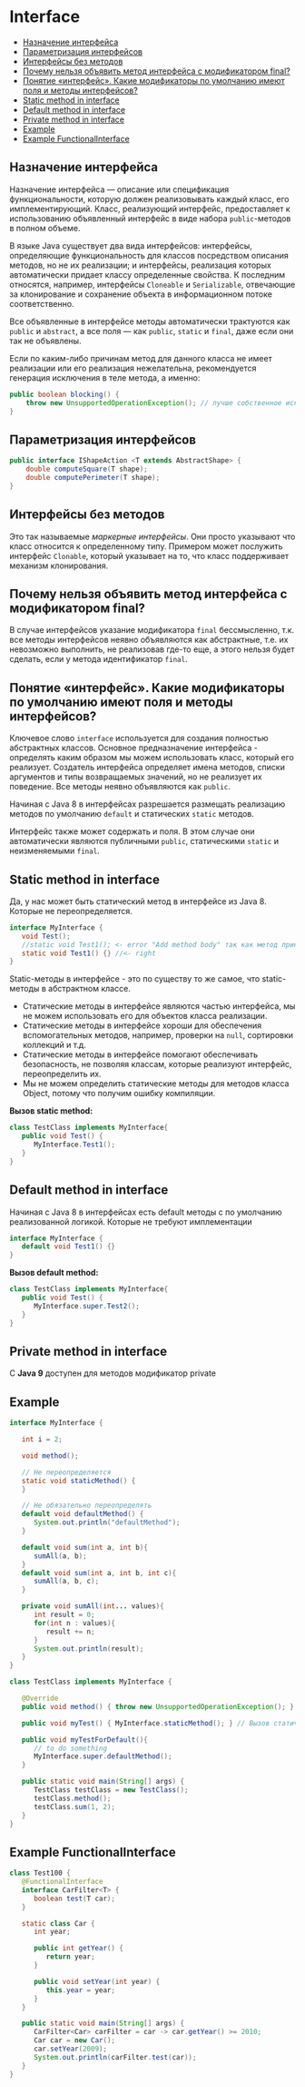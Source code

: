 # Interface

- [Назначение интерфейса](#Назначение-интерфейса)
- [Параметризация интерфейсов](#Параметризация-интерфейсов)
- [Интерфейсы без методов](#Интерфейсы-без-методов)
- [Почему нельзя объявить метод интерфейса с модификатором final?](#Почему-нельзя-объявить-метод-интерфейса-с-модификатором-final?)
- [Понятие «интерфейс». Какие модификаторы по умолчанию имеют поля и методы интерфейсов?](#Понятие-«интерфейс».-Какие-модификаторы-по-умолчанию-имеют-поля-и-методы-интерфейсов?)
- [Static method in interface](#Static-method-in-interface)
- [Default method in interface](#Default-method-in-interface)
- [Private method in interface](#Private-method-in-interface)
- [Example](#Example)
- [Example FunctionalInterface](#Example-FunctionalInterface)

## Назначение интерфейса
Назначение интерфейса — описание или спецификация функциональности, которую должен реализовывать каждый класс, 
его имплементирующий. Класс, реализующий интерфейс, предоставляет к использованию объявленный интерфейс в виде 
набора `public`-методов в полном объеме.

В языке Java существует два вида интерфейсов: интерфейсы, определяющие функциональность для классов посредством 
описания методов, но не их реализации; и интерфейсы, реализация которых автоматически придает классу определенные 
свойства. К последним относятся, например, интерфейсы `Cloneable` и `Serializable`, отвечающие за клонирование и 
сохранение объекта в информа­ционном потоке соответственно.

Все объявленные в интерфейсе методы автоматически трактуются как `public` и `abstract`, а все поля — как `public`, 
`static` и `final`, даже если они так не объявлены.

Если по каким-либо причинам метод для данного класса не имеет реализации или его реализация нежелательна, 
рекомендуется генерация исключения в теле метода, а именно:
```java
public boolean blocking() {
    throw new UnsupportedOperationException(); // лучше собственное исключение
}
```
## Параметризация интерфейсов
```java
public interface IShapeAction <T extends AbstractShape> {
    double computeSquare(T shape);
    double computePerimeter(T shape);
}
```

## Интерфейсы без методов
Это так называемые _маркерные интерфейсы_. Они просто указывают что класс относится к определенному типу. 
Примером может послужить интерфейс `Clonable`, который указывает на то, что класс поддерживает механизм клонирования.

## Почему нельзя объявить метод интерфейса с модификатором final?
В случае интерфейсов указание модификатора `final` бессмысленно, т.к. все методы интерфейсов неявно объявляются как 
абстрактные, т.е. их невозможно выполнить, не реализовав где-то еще, а этого нельзя будет сделать, если у метода 
идентификатор `final`.

## Понятие «интерфейс». Какие модификаторы по умолчанию имеют поля и методы интерфейсов?
Ключевое слово `interface` используется для создания полностью абстрактных классов. Основное предназначение 
интерфейса - определять каким образом мы можем использовать класс, который его реализует. Создатель интерфейса 
определяет имена методов, списки аргументов и типы возвращаемых значений, но не реализует их поведение. 
Все методы неявно объявляются как `public`.

Начиная с Java 8 в интерфейсах разрешается размещать реализацию методов по умолчанию `default` и 
статических `static` методов.

Интерфейс также может содержать и поля. В этом случае они автоматически являются публичными `public`, 
статическими `static` и неизменяемыми `final`.

## Static method in interface
Да, у нас может быть статический метод в интерфейсе из Java 8.
Которые не переопределяется.
```java
interface MyInterface {
   void Test();
   //static void Test1(); <- error "Add method body" так как метод принадлежит интерфейсу
   static void Test1() {} //<- right
}
```
Static-методы в интерфейсе - это по существу то же самое, что static-методы в абстрактном классе.
- Статические методы в интерфейсе являются частью интерфейса, мы не можем использовать его для объектов класса 
    реализации.
- Статические методы в интерфейсе хороши для обеспечения вспомогательных методов, например, проверки на `null`, 
    сортировки коллекций и т.д.
- Статические методы в интерфейсе помогают обеспечивать безопасность, не позволяя классам, которые реализуют интерфейс, 
    переопределить их.
- Мы не можем определить статические методы для методов класса Object, потому что получим ошибку компиляции.

__Вызов static method:__   
```java
class TestClass implements MyInterface{
   public void Test() {
      MyInterface.Test1();
   }
}
```

## Default method in interface
Начиная с Java 8 в интерфейсах есть default методы с по умолчанию реализованной логикой. Которые не требуют 
имплементации
```java
interface MyInterface {
   default void Test1() {}
}
```
__Вызов default method:__  
```java
class TestClass implements MyInterface{
   public void Test() {
      MyInterface.super.Test2();
   }
}
```

## Private method in interface
C __Java 9__ доступен для методов модификатор private

## Example
```java
interface MyInterface {

   int i = 2;

   void method();

   // Не переопределяется
   static void staticMethod() {
   }

   // Не обязательно переопределять
   default void defaultMethod() {
      System.out.println("defaultMethod");
   }

   default void sum(int a, int b){
      sumAll(a, b);
   }
   default void sum(int a, int b, int c){
      sumAll(a, b, c);
   }

   private void sumAll(int... values){
      int result = 0;
      for(int n : values){
         result += n;
      }
      System.out.println(result);
   }
}

class TestClass implements MyInterface {

   @Override
   public void method() { throw new UnsupportedOperationException(); } // Обязательно переопределять

   public void myTest() { MyInterface.staticMethod(); } // Вызов статического метода interface

   public void myTestForDefault(){
      // to do something
      MyInterface.super.defaultMethod();
   }

   public static void main(String[] args) {
      TestClass testClass = new TestClass();
      testClass.method();
      testClass.sum(1, 2);
   }
}
```

## Example FunctionalInterface
```java
class Test100 {
   @FunctionalInterface
   interface CarFilter<T> {
      boolean test(T car);
   }

   static class Car {
      int year;

      public int getYear() {
         return year;
      }

      public void setYear(int year) {
         this.year = year;
      }
   }

   public static void main(String[] args) {
      CarFilter<Car> carFilter = car -> car.getYear() >= 2010;
      Car car = new Car();
      car.setYear(2009);
      System.out.println(carFilter.test(car));
   }
}
```
